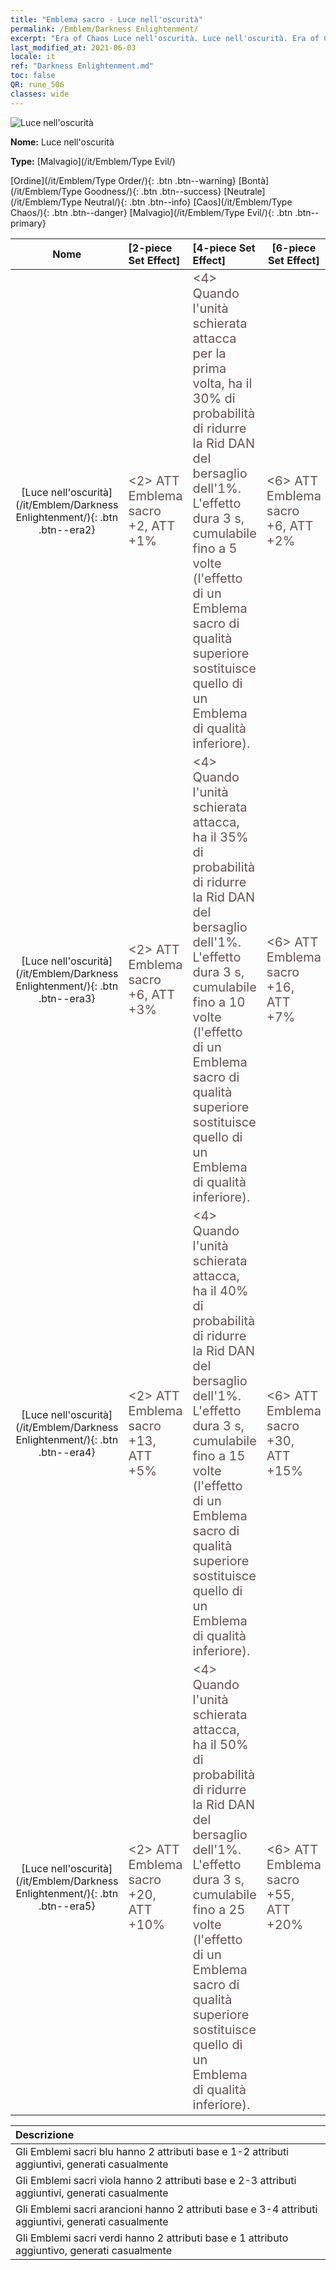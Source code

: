 ```yaml
---
title: "Emblema sacro - Luce nell'oscurità"
permalink: /Emblem/Darkness Enlightenment/
excerpt: "Era of Chaos Luce nell'oscurità. Luce nell'oscurità. Era of Chaos Emblema sacro Luce nell'oscurità. Era of Chaos Malvagio Luce nell'oscurità"
last_modified_at: 2021-06-03
locale: it
ref: "Darkness Enlightenment.md"
toc: false
QR: rune_506
classes: wide
---
```


  ![Luce nell'oscurità](/images/r/rune_icon_506.png)

 **Nome:** Luce nell'oscurità

 **Type:** [Malvagio](/it/Emblem/Type Evil/)

  [Ordine](/it/Emblem/Type Order/){: .btn .btn--warning}   [Bontà](/it/Emblem/Type Goodness/){: .btn .btn--success}   [Neutrale](/it/Emblem/Type Neutral/){: .btn .btn--info}   [Caos](/it/Emblem/Type Chaos/){: .btn .btn--danger}   [Malvagio](/it/Emblem/Type Evil/){: .btn .btn--primary} 

  |  Nome    | [2-piece Set Effect] | [4-piece Set Effect] | [6-piece Set Effect]  | 
  |:-----------------------:|:-------------------|:-----------------|----------------| 
  | [Luce nell'oscurità](/it/Emblem/Darkness Enlightenment/){: .btn .btn--era2} | <span style="color: #645252;font-size:20px">&lt;2&gt; ATT Emblema sacro +2, ATT +1%</span> | <span style="color: #645252;font-size:20px">&lt;4&gt; Quando l'unità schierata attacca per la prima volta, ha il 30% di probabilità di ridurre la Rid DAN del bersaglio dell'1%. L'effetto dura 3 s, cumulabile fino a 5 volte (l'effetto di un Emblema sacro di qualità superiore sostituisce quello di un Emblema di qualità inferiore).</span> | <span style="color: #645252;font-size:20px">&lt;6&gt; ATT Emblema sacro +6, ATT +2%</span> | 
  | [Luce nell'oscurità](/it/Emblem/Darkness Enlightenment/){: .btn .btn--era3} | <span style="color: #645252;font-size:20px">&lt;2&gt; ATT Emblema sacro +6, ATT +3%</span> | <span style="color: #645252;font-size:20px">&lt;4&gt; Quando l'unità schierata attacca, ha il 35% di probabilità di ridurre la Rid DAN del bersaglio dell'1%. L'effetto dura 3 s, cumulabile fino a 10 volte (l'effetto di un Emblema sacro di qualità superiore sostituisce quello di un Emblema di qualità inferiore).</span> | <span style="color: #645252;font-size:20px">&lt;6&gt; ATT Emblema sacro +16, ATT +7%</span> | 
  | [Luce nell'oscurità](/it/Emblem/Darkness Enlightenment/){: .btn .btn--era4} | <span style="color: #645252;font-size:20px">&lt;2&gt; ATT Emblema sacro +13, ATT +5%</span> | <span style="color: #645252;font-size:20px">&lt;4&gt; Quando l'unità schierata attacca, ha il 40% di probabilità di ridurre la Rid DAN del bersaglio dell'1%. L'effetto dura 3 s, cumulabile fino a 15 volte (l'effetto di un Emblema sacro di qualità superiore sostituisce quello di un Emblema di qualità inferiore).</span> | <span style="color: #645252;font-size:20px">&lt;6&gt; ATT Emblema sacro +30, ATT +15%</span> | 
  | [Luce nell'oscurità](/it/Emblem/Darkness Enlightenment/){: .btn .btn--era5} | <span style="color: #645252;font-size:20px">&lt;2&gt; ATT Emblema sacro +20, ATT +10%</span> | <span style="color: #645252;font-size:20px">&lt;4&gt; Quando l'unità schierata attacca, ha il 50% di probabilità di ridurre la Rid DAN del bersaglio dell'1%. L'effetto dura 3 s, cumulabile fino a 25 volte (l'effetto di un Emblema sacro di qualità superiore sostituisce quello di un Emblema di qualità inferiore).</span> | <span style="color: #645252;font-size:20px">&lt;6&gt; ATT Emblema sacro +55, ATT +20%</span> | 

  |         Descrizione            | 
  |:-------------------------------|
  | Gli Emblemi sacri blu hanno 2 attributi base e 1-2 attributi aggiuntivi, generati casualmente |
  | Gli Emblemi sacri viola hanno 2 attributi base e 2-3 attributi aggiuntivi, generati casualmente |
  | Gli Emblemi sacri arancioni hanno 2 attributi base e 3-4 attributi aggiuntivi, generati casualmente |
  | Gli Emblemi sacri verdi hanno 2 attributi base e 1 attributo aggiuntivo, generati casualmente |
